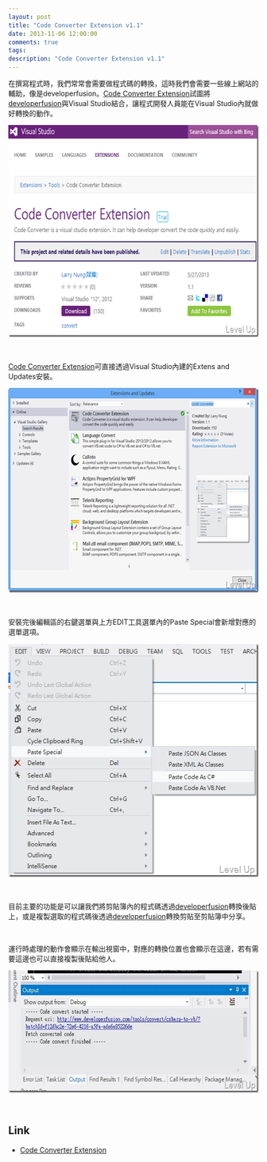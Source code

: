 ```yaml
---
layout: post
title: "Code Converter Extension v1.1"
date: 2013-11-06 12:00:00
comments: true
tags: 
description: "Code Converter Extension v1.1"
---
```

<p>在撰寫程式時，我們常常會需要做程式碼的轉換，這時我們會需要一些線上網站的輔助，像是developerfusion</a>。<a href="http://visualstudiogallery.msdn.microsoft.com/1821d46c-6c35-492b-98cc-d867c43bdebf" target="_blank">Code Converter Extension</a>試圖將<a href="http://www.developerfusion.com/tools/convert/csharp-to-vb/Code" target="_blank">developerfusion</a>與Visual Studio結合，讓程式開發人員能在Visual Studio內就做好轉換的動作。</p>  <p><a href="http://files.dotblogs.com.tw/larrynung/1305/CodeConverterExtensionv1.1_11D94/image_2.png"><img style="border-top: 0px; border-right: 0px; border-bottom: 0px; border-left: 0px" border="0" alt="image" src="\images\posts\2faa5b0a-18f0-4013-8a63-59f0b490f9f8\image_thumb.png" width="644" height="426" /></a></p>  <p> </p>  <p><a href="http://visualstudiogallery.msdn.microsoft.com/1821d46c-6c35-492b-98cc-d867c43bdebf" target="_blank">Code Converter Extension</a>可直接透過Visual Studio內建的Extens and Updates安裝。</p>  <p><a href="http://files.dotblogs.com.tw/larrynung/1305/CodeConverterExtensionv1.1_11D94/image_6.png"><img style="border-top: 0px; border-right: 0px; border-bottom: 0px; border-left: 0px" border="0" alt="image" src="\images\posts\2faa5b0a-18f0-4013-8a63-59f0b490f9f8\image_thumb_2.png" width="644" height="411" /></a> </p>  <p> </p>  <p>安裝完後編輯區的右鍵選單與上方EDIT工具選單內的Paste Special會新增對應的選單選項。</p>  <p><a href="http://files.dotblogs.com.tw/larrynung/1305/CodeConverterExtensionv1.1_11D94/image_4.png"><img style="border-top: 0px; border-right: 0px; border-bottom: 0px; border-left: 0px" border="0" alt="image" src="\images\posts\2faa5b0a-18f0-4013-8a63-59f0b490f9f8\image_thumb_1.png" width="536" height="469" /></a> </p>  <p> </p>  <p>目前主要的功能是可以讓我們將剪貼簿內的程式碼透過<a href="http://www.developerfusion.com/tools/convert/csharp-to-vb/Code" target="_blank">developerfusion</a>轉換後貼上，或是複製選取的程式碼後透過<a href="http://www.developerfusion.com/tools/convert/csharp-to-vb/Code" target="_blank">developerfusion</a>轉換剪貼至剪貼簿中分享。</p>  <p> </p>  <p>運行時處理的動作會顯示在輸出視窗中，對應的轉換位置也會顯示在這邊，若有需要這邊也可以直接複製後貼給他人。</p>  <p><a href="http://files.dotblogs.com.tw/larrynung/1305/CodeConverterExtensionv1.1_11D94/2013-05-27_174302_2.jpg"><img style="border-top: 0px; border-right: 0px; border-bottom: 0px; border-left: 0px" border="0" alt="2013-05-27_174302" src="\images\posts\2faa5b0a-18f0-4013-8a63-59f0b490f9f8\2013-05-27_174302_thumb.jpg" width="619" height="246" /></a> </p>  <p> </p>  <h2>Link</h2>  <ul>   <li><a href="http://visualstudiogallery.msdn.microsoft.com/1821d46c-6c35-492b-98cc-d867c43bdebf" target="_blank">Code Converter Extension</li> </ul>